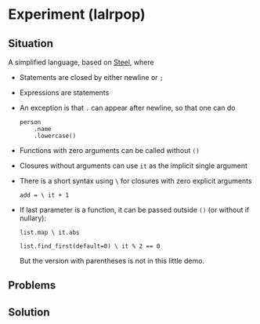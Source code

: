 
# Experiment (lalrpop)

## Situation

A simplified language, based on [Steel](https://github.com/mverleg/steel), where

* Statements are closed by either newline or `;`
* Expressions are statements
* An exception is that `.` can appear after newline, so that one can do

  ```
  person
      .name
      .lowercase()
  ```

* Functions with zero arguments can be called without `()`
* Closures without arguments can use `it` as the implicit single argument
* There is a short syntax using `\` for closures with zero explicit arguments
  
  ```
  add = \ it + 1
  ```

* If last parameter is a function, it can be passed outside `()` (or without if nullary):

  ```
  list.map \ it.abs

  list.find_first(default=0) \ it % 2 == 0
  ```

  But the version with parentheses is not in this little demo.

## Problems


## Solution
